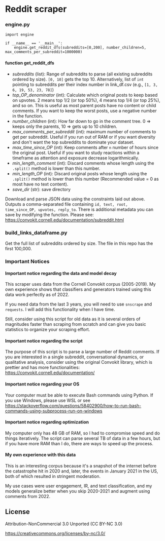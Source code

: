 # Reddit scraper

### engine.py

```
import engine

if __name__ == '__main__':
    engine.get_reddit_dfs(subreddits=[0,200], number_children=5, max_comments_per_subreddit=1000000)

```
#### function get_reddit_dfs

- *subreddits* (list): Range of subreddits to parse (all existing subreddits ordered by size). `[0, 10]` gets the top 10. Alternatively, list of `int` pointing to subreddits per their index number in link_df.csv (e.g., `[1, 3, 6, 19, 53, 23, 78]`)
- *top_OP_denominator* (int): Calculate which original posts to keep based on upvotes. 2 means top 1/2 (or top 50%), 4 means top 1/4 (or top 25%), and so on. This is useful as most parent posts have no content or child comments. If you want to keep the worst posts, use a negative number in the function.
- *number_children* (int): How far down to go in the comment tree. 0 => keeps only the parents, 10 => gets up to 10 children.
- *max_comments_per_subreddit* (int): maximum number of comments to get per subreddit. Useful if you run out of RAM or if you want diversity and don't want the top subreddits to dominate your dataset. 
- *max_time_since_OP* (int): Keep comments after `n` number of hours since the original post. Useful if you want to study reactions within a timeframe as attention and exposure decrease logarithmically.
- *min_length_comment* (int): Discard comments whose length using the `.split()` method is lower than this number. 
- *min_length_OP* (int): Discard original posts whose length using the `.split()` method is lower than this number (Recommended value = 0 as most have no text content).
- *save_dir* (str): save directory

Download and parse JSON data using the constraints laid out above. Outputs a comma-separated file  containing `id, text, root, time_since_OP, upvotes, reply_to`. There is additional metadata you can save by modifying the function. Please see: https://convokit.cornell.edu/documentation/subreddit.html

### build_links_dataframe.py

Get the full list of subreddits ordered by size. The file in this repo has the first 100,000.

### Important Notices

#### Important notice regarding the data and model decay

This scraper uses data from the Cornell Convokit corpus (2005-2019). My own experience shows that classifiers and generators trained using this data work perfectly as of 2022. 

If you need data from the last 3 years, you will need to use `snscrape` and `requests`. I will add this functionality when I have time. 

Still, consider using this script for old data as it is several orders of magnitudes faster than scraping from scratch and can give you basic statistics to organize your scraping effort.  

#### Important notice regarding the script

The purpose of this script is to parse a large number of Reddit comments. If you are interested in a single subreddit, conversational dynamics, or qualitative analysis, consider using the original Convokit library, which is prettier and has more functionalities: https://convokit.cornell.edu/documentation/

#### Important notice regarding your OS

Your computer must be able to execute Bash commands using Python. If you use Windows, please use WSL or see https://stackoverflow.com/questions/58402900/how-to-run-bash-commands-using-subprocess-run-on-windows

#### Important notice regarding optimization

My computer only has 48 GB of RAM, so I had to compromise speed and do things iteratively. The script can parse several TB of data in a few hours, but if you have more RAM than I do, there are ways to speed up the process. 

#### My own experience with this data

This is an interesting corpus because it's a snapshot of the internet before the catastrophe hit in 2020 and, later, the events in January 2021 in the US, both of which resulted in stringent moderation. 

My use cases were user engagement, IR, and text classification, and my models generalize better when you skip 2020-2021 and augment using comments from 2022. 

## License

Attribution-NonCommercial 3.0 Unported (CC BY-NC 3.0)

https://creativecommons.org/licenses/by-nc/3.0/